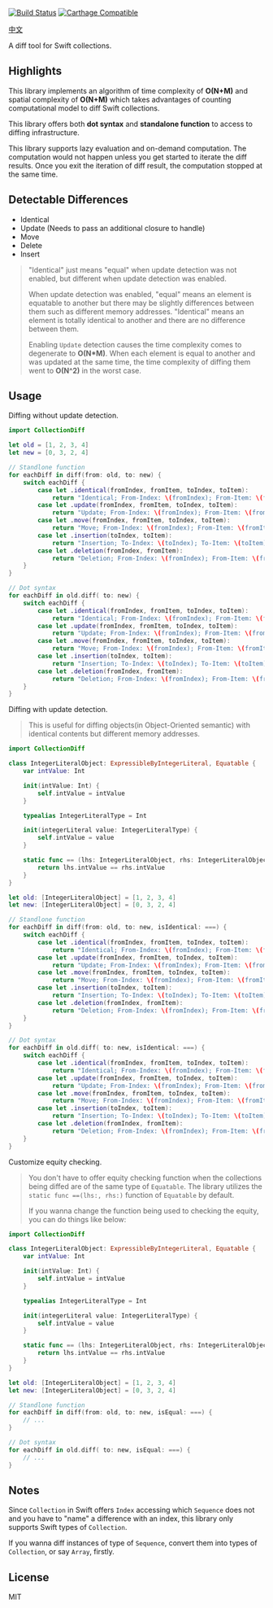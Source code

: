 [![Build Status](https://travis-ci.com/WeZZard/CollectionDiff.svg?branch=master)](https://travis-ci.com/WeZZard/CollectionDiff)
[![Carthage Compatible](https://img.shields.io/badge/Carthage-compatible-4BC51D.svg?style=flat)](https://github.com/Carthage/Carthage)

[中文](./使用說明.md)

A diff tool for Swift collections.

## Highlights

This library implements an algorithm of time complexity of **O(N+M)** and
spatial complexity of **O(N+M)** which takes advantages of counting
computational model to diff Swift collections.

This library offers both **dot syntax** and **standalone function** to access to
diffing infrastructure.

This library supports lazy evaluation and on-demand computation. The computation
would not happen unless you get started to iterate the diff results. Once you
exit the iteration of diff result, the computation stopped at the same time.

## Detectable Differences

- Identical
- Update (Needs to pass an additional closure to handle)
- Move
- Delete
- Insert

> "Identical" just means "equal" when update detection was not enabled, but
> different when update detection was enabled.
>
> When update detection was enabled, "equal" means an element is equatable to
> another but there may be slightly differences between them such as different
> memory addresses. "Identical" means an element is totally identical to another
> and there are no difference between them.
>
> Enabling `Update` detection causes the time complexity comes to degenerate to
> **O(N*M)**. When each element is equal to another and was updated at the same
> time, the time complexity of diffing them went to **O(N^2)** in the worst
> case.

## Usage

Diffing without update detection.

```swift
import CollectionDiff

let old = [1, 2, 3, 4]
let new = [0, 3, 2, 4]

// Standlone function
for eachDiff in diff(from: old, to: new) {
	switch eachDiff {
        case let .identical(fromIndex, fromItem, toIndex, toItem):
            return "Identical; From-Index: \(fromIndex); From-Item: \(fromItem); To-Index: \(toIndex); To-Item: \(toItem)"
        case let .update(fromIndex, fromItem, toIndex, toItem):
            return "Update; From-Index: \(fromIndex); From-Item: \(fromItem); To-Index: \(toIndex); To-Item: \(toItem)"
        case let .move(fromIndex, fromItem, toIndex, toItem):
            return "Move; From-Index: \(fromIndex); From-Item: \(fromItem); To-Index: \(toIndex); To-Item: \(toItem)"
        case let .insertion(toIndex, toItem):
            return "Insertion; To-Index: \(toIndex); To-Item: \(toItem)"
        case let .deletion(fromIndex, fromItem):
            return "Deletion; From-Index: \(fromIndex); From-Item: \(fromItem)"
	}
}

// Dot syntax
for eachDiff in old.diff( to: new) {
	switch eachDiff {
        case let .identical(fromIndex, fromItem, toIndex, toItem):
            return "Identical; From-Index: \(fromIndex); From-Item: \(fromItem); To-Index: \(toIndex); To-Item: \(toItem)"
        case let .update(fromIndex, fromItem, toIndex, toItem):
            return "Update; From-Index: \(fromIndex); From-Item: \(fromItem); To-Index: \(toIndex); To-Item: \(toItem)"
        case let .move(fromIndex, fromItem, toIndex, toItem):
            return "Move; From-Index: \(fromIndex); From-Item: \(fromItem); To-Index: \(toIndex); To-Item: \(toItem)"
        case let .insertion(toIndex, toItem):
            return "Insertion; To-Index: \(toIndex); To-Item: \(toItem)"
        case let .deletion(fromIndex, fromItem):
            return "Deletion; From-Index: \(fromIndex); From-Item: \(fromItem)"
	}
}
```

Diffing with update detection.

> This is useful for diffing objects(in Object-Oriented semantic) with identical
> contents but different memory addresses.

```swift
import CollectionDiff

class IntegerLiteralObject: ExpressibleByIntegerLiteral, Equatable {
	var intValue: Int

	init(intValue: Int) {
		self.intValue = intValue
	}

	typealias IntegerLiteralType = Int

	init(integerLiteral value: IntegerLiteralType) {
		self.intValue = value
	}

	static func == (lhs: IntegerLiteralObject, rhs: IntegerLiteralObject) -> Bool {
		return lhs.intValue == rhs.intValue
	}
}

let old: [IntegerLiteralObject] = [1, 2, 3, 4]
let new: [IntegerLiteralObject] = [0, 3, 2, 4]

// Standlone function
for eachDiff in diff(from: old, to: new, isIdentical: ===) {
	switch eachDiff {
        case let .identical(fromIndex, fromItem, toIndex, toItem):
            return "Identical; From-Index: \(fromIndex); From-Item: \(fromItem); To-Index: \(toIndex); To-Item: \(toItem)"
        case let .update(fromIndex, fromItem, toIndex, toItem):
            return "Update; From-Index: \(fromIndex); From-Item: \(fromItem); To-Index: \(toIndex); To-Item: \(toItem)"
        case let .move(fromIndex, fromItem, toIndex, toItem):
            return "Move; From-Index: \(fromIndex); From-Item: \(fromItem); To-Index: \(toIndex); To-Item: \(toItem)"
        case let .insertion(toIndex, toItem):
            return "Insertion; To-Index: \(toIndex); To-Item: \(toItem)"
        case let .deletion(fromIndex, fromItem):
            return "Deletion; From-Index: \(fromIndex); From-Item: \(fromItem)"
	}
}

// Dot syntax
for eachDiff in old.diff( to: new, isIdentical: ===) {
	switch eachDiff {
        case let .identical(fromIndex, fromItem, toIndex, toItem):
            return "Identical; From-Index: \(fromIndex); From-Item: \(fromItem); To-Index: \(toIndex); To-Item: \(toItem)"
        case let .update(fromIndex, fromItem, toIndex, toItem):
            return "Update; From-Index: \(fromIndex); From-Item: \(fromItem); To-Index: \(toIndex); To-Item: \(toItem)"
        case let .move(fromIndex, fromItem, toIndex, toItem):
            return "Move; From-Index: \(fromIndex); From-Item: \(fromItem); To-Index: \(toIndex); To-Item: \(toItem)"
        case let .insertion(toIndex, toItem):
            return "Insertion; To-Index: \(toIndex); To-Item: \(toItem)"
        case let .deletion(fromIndex, fromItem):
            return "Deletion; From-Index: \(fromIndex); From-Item: \(fromItem)"
	}
}
```

Customize equity checking.

> You don't have to offer equity checking function when the collections being
> diffed are of the same type of `Equatable`. The library utilizes the
> `static func ==(lhs:, rhs:)` function of `Equatable` by default.
>
> If you wanna change the function being used to checking the equity, you can
> do things like below:


```swift
import CollectionDiff

class IntegerLiteralObject: ExpressibleByIntegerLiteral, Equatable {
	var intValue: Int

	init(intValue: Int) {
		self.intValue = intValue
	}

	typealias IntegerLiteralType = Int

	init(integerLiteral value: IntegerLiteralType) {
		self.intValue = value
	}

	static func == (lhs: IntegerLiteralObject, rhs: IntegerLiteralObject) -> Bool {
		return lhs.intValue == rhs.intValue
	}
}

let old: [IntegerLiteralObject] = [1, 2, 3, 4]
let new: [IntegerLiteralObject] = [0, 3, 2, 4]

// Standlone function
for eachDiff in diff(from: old, to: new, isEqual: ===) {
	// ...
}

// Dot syntax
for eachDiff in old.diff( to: new, isEqual: ===) {
	// ...
}
```

## Notes

Since `Collection` in Swift offers `Index` accessing which `Sequence` does not
and you have to "name" a difference with an index, this library only supports
Swift types of `Collection`.

If you wanna diff instances of type of `Sequence`, convert them into types of
`Collection`, or say `Array`, firstly.

## License

MIT
